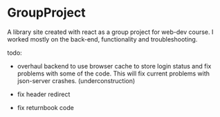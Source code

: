 # GroupProject 

A library site created with react as a group project for web-dev course. I worked mostly on the back-end, functionality and troubleshooting.

todo:

- overhaul backend to use browser cache to store login status and fix problems with some of the code. This will fix current problems with json-server crashes. (underconstruction)

- fix header redirect

- fix returnbook code

